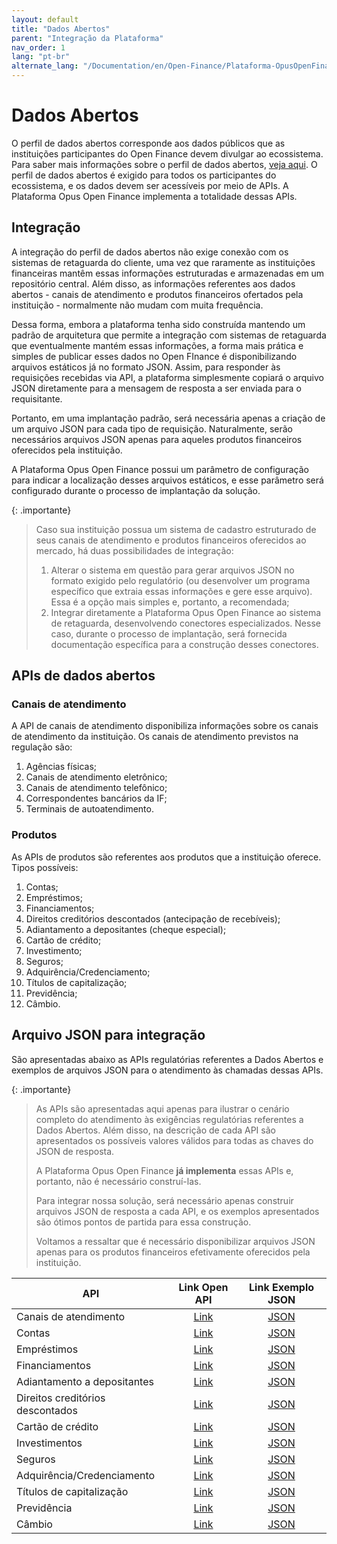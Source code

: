 ```yaml
---
layout: default
title: "Dados Abertos"
parent: "Integração da Plataforma"
nav_order: 1
lang: "pt-br"
alternate_lang: "/Documentation/en/Open-Finance/Plataforma-OpusOpenFinance/Integração/Dados_abertos/"
---
```


# Dados Abertos

O perfil de dados abertos corresponde aos dados públicos que as instituições participantes do Open Finance devem divulgar ao ecossistema. Para saber mais informações sobre o perfil de dados abertos, [veja aqui][Perfis-Open-Finance-Brasil].
O perfil de dados abertos é exigido para todos os participantes do ecossistema, e os dados devem ser acessíveis por meio de APIs. A Plataforma Opus Open Finance implementa a totalidade dessas APIs.

## Integração

A integração do perfil de dados abertos não exige conexão com os sistemas de retaguarda do cliente, uma vez que raramente as instituições financeiras mantêm essas informações estruturadas e armazenadas em um repositório central. Além disso, as informações referentes aos dados abertos - canais de atendimento e produtos financeiros ofertados pela instituição - normalmente não mudam com muita frequência.

Dessa forma, embora a plataforma tenha sido construída mantendo um padrão de arquitetura que permite a integração com sistemas de retaguarda que eventualmente mantém essas informações, a forma mais prática e simples de publicar esses dados no Open FInance é disponibilizando arquivos estáticos já no formato JSON. Assim, para responder às requisições recebidas via API, a plataforma simplesmente copiará o arquivo JSON diretamente para a mensagem de resposta a ser enviada para o requisitante.

Portanto, em uma implantação padrão, será necessária apenas a criação de um arquivo JSON para cada tipo de requisição. Naturalmente, serão necessários arquivos JSON  apenas para aqueles produtos financeiros oferecidos pela instituição.

A Plataforma Opus Open Finance possui um parâmetro de configuração para indicar a localização desses arquivos estáticos, e esse parâmetro será configurado durante o processo de implantação da solução.

{: .importante}
>Caso sua instituição possua um sistema de cadastro estruturado de seus canais de atendimento e produtos financeiros oferecidos ao mercado, há duas possibilidades de integração:
>
>1. Alterar o sistema em questão para gerar arquivos JSON no formato exigido pelo regulatório (ou desenvolver um programa específico que extraia essas informações e gere esse arquivo). Essa é a opção mais simples e, portanto, a recomendada;
>2. Integrar diretamente a Plataforma Opus Open Finance ao sistema de retaguarda, desenvolvendo conectores especializados. Nesse caso, durante o processo de implantação, será fornecida documentação específica para a construção desses conectores.

## APIs de dados abertos

### Canais de atendimento

A API de canais de atendimento disponibiliza informações sobre os canais de atendimento da instituição. Os canais de atendimento previstos na regulação são:

1. Agências físicas;
2. Canais de atendimento eletrônico;
3. Canais de atendimento telefônico;
4. Correspondentes bancários da IF;
5. Terminais de autoatendimento.

### Produtos

As APIs de produtos são referentes aos produtos que a instituição oferece. Tipos possíveis:

1. Contas;
2. Empréstimos;
3. Financiamentos;
4. Direitos creditórios descontados (antecipação de recebíveis);
5. Adiantamento a depositantes (cheque especial);
6. Cartão de crédito;
7. Investimento;
8. Seguros;
9. Adquirência/Credenciamento;
10. Títulos de capitalização;
11. Previdência;
12. Câmbio.

## Arquivo JSON para integração

São apresentadas abaixo as APIs regulatórias referentes a Dados Abertos e exemplos de arquivos JSON para o atendimento às chamadas dessas APIs.

{: .importante}
>As APIs são apresentadas aqui apenas para ilustrar o cenário completo do atendimento às exigências regulatórias referentes a Dados Abertos. Além disso, na descrição de cada API são apresentados os possíveis valores válidos para todas as chaves do JSON de resposta.
>
>A Plataforma Opus Open Finance **já implementa** essas APIs e, portanto, não é necessário construí-las.
>
>Para integrar nossa solução, será necessário apenas construir arquivos JSON de resposta a cada API, e os exemplos apresentados são ótimos pontos de partida para essa construção.
>
>Voltamos a ressaltar que é necessário disponibilizar arquivos JSON apenas para os produtos financeiros efetivamente oferecidos pela instituição.

|API                               |Link Open API          |Link Exemplo JSON           |
|----------------------------------|:---------------------:|:--------------------------:|
|Canais de atendimento             |[Link][Channels]       |[JSON][Channels-JSON]       |
|Contas                            |[Link][Accounts]       |[JSON][Accounts-JSON]       |
|Empréstimos                       |[Link][Loans]          |[JSON][Loans-JSON]          |
|Financiamentos                    |[Link][Financings]     |[JSON][Financings-JSON]     |
|Adiantamento a depositantes       |[Link][Unarranged]     |[JSON][Unarranged-JSON]     |
|Direitos creditórios descontados  |[Link][Inv-financings] |[JSON][Inv-financings-JSON] |
|Cartão de crédito                 |[Link][CreditCard]     |[JSON][CreditCard-JSON]     |
|Investimentos                     |[Link][Investments]    |[JSON][Investments-JSON]    |
|Seguros                           |[Link][Insurance]      |[JSON][Insurance-JSON]      |
|Adquirência/Credenciamento        |[Link][Acquiring]      |[JSON][Acquiring-JSON]      |
|Títulos de capitalização          |[Link][Capitalization] |[JSON][Capitalization-JSON] |
|Previdência                       |[Link][Pension]        |[JSON][Pension-JSON]        |
|Câmbio                            |[Link][Exchange]       |[JSON][Exchange-JSON]       |

[Acquiring]: ../../../../swagger-ui/index.html?api=open-data-acquiring
[Accounts]: ../../../../swagger-ui/index.html?api=open-data-accounts
[Capitalization]: ../../../../swagger-ui/index.html?api=open-data-capitalization
[Channels]: ../../../../swagger-ui/index.html?api=open-data-channels
[CreditCard]: ../../../../swagger-ui/index.html?api=open-data-credit-cards
[Exchange]: ../../../../swagger-ui/index.html?api=open-data-exchange
[Financings]: ../../../../swagger-ui/index.html?api=open-data-financings
[Insurance]: ../../../../swagger-ui/index.html?api=open-data-insurance
[Investments]: ../../../../swagger-ui/index.html?api=open-data-investments
[Inv-financings]: ../../../../swagger-ui/index.html?api=open-data-invoice-financings
[Loans]: ../../../../swagger-ui/index.html?api=open-data-loans
[Pension]: ../../../../swagger-ui/index.html?api=open-data-pension
[Unarranged]: ../../../../swagger-ui/index.html?api=open-data-unarranged

[Channels-JSON]: ../apis-dados-abertos/DadosAbertos-Channels.html
[Accounts-JSON]: ../apis-dados-abertos/DadosAbertos-Accounts.html
[Loans-JSON]: ../apis-dados-abertos/DadosAbertos-Loans.html
[Financings-JSON]: ../apis-dados-abertos/DadosAbertos-Financings.html
[Unarranged-JSON]: ../apis-dados-abertos/DadosAbertos-Unarranged.html
[Inv-financings-JSON]: ../apis-dados-abertos/DadosAbertos-Invoice.html
[CreditCard-JSON]: ../apis-dados-abertos/DadosAbertos-CreditCard.html
[Investments-JSON]: ../apis-dados-abertos/DadosAbertos-Investments.html
[Insurance-JSON]: ../apis-dados-abertos/DadosAbertos-Insurance.html
[Acquiring-JSON]: ../apis-dados-abertos/DadosAbertos-Acquiring.html
[Capitalization-JSON]: ../apis-dados-abertos/DadosAbertos-Capitalization.html
[Pension-JSON]: ../apis-dados-abertos/DadosAbertos-Pension.html
[Exchange-JSON]: ../apis-dados-abertos/DadosAbertos-Exchange.html

[Perfis-Open-Finance-Brasil]: ../../Open-Finance-Brasil/PerfisOFB/Dados-abertos.html

